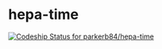 # hepa-time
[ ![Codeship Status for parkerb84/hepa-time](https://app.codeship.com/projects/d4501330-cf1a-0136-08af-320efe7d5182/status?branch=master)](https://app.codeship.com/projects/315841)
